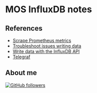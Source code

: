 # MOS InfluxDB notes

## References

-   [Scrape Prometheus metrics](https://docs.influxdata.com/influxdb/cloud/write-data/developer-tools/scrape-prometheus-metrics/)
-   [Troubleshoot issues writing data](https://docs.influxdata.com/influxdb/cloud/write-data/troubleshoot/)
-   [Write data with the InfluxDB API](https://docs.influxdata.com/influxdb/v2.4/write-data/developer-tools/api/)
-   [Telegraf](https://docs.influxdata.com/telegraf)

## About me

[![GitHub followers](https://img.shields.io/github/followers/jesperancinha.svg?label=Jesperancinha&style=for-the-badge&logo=github&color=grey "GitHub")](https://github.com/jesperancinha)
